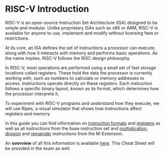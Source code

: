# RISC-V Introduction

RISC-V is an open-source Instruction Set Architecture (ISA) designed to be simple and modular. Unlike proprietary ISAs such as x86 or ARM, RISC-V is available for anyone to use, implement and modify without licensing fees or restrictions.

At its core, an ISA defines the set of instructions a processor can execute, along with how it interacts with memory and performs basic operations. As the name implies, RISC-V follows the RISC design philosophy.

In RISC-V, most operations are performed using a small set of fast storage locations called registers. These hold the data the processor is currently working with, such as numbers to calculate or memory addresses to access. Instructions operate directly on these registers. Each instruction follows a specific binary layout, known as its format, which determines how the processor interprets it.

To experiment with RISC-V programs and understand how they execute, we will use Ripes, a visual simulator that shows how instructions affect registers and memory.

In this guide you can find information on [instruction formats](formats.md) and [registers]([registers.md) as well as all instructions from the base instruction set and [multiplication](multiplication.md), [division](division.md) and [remainder](division.md) instructions from the M-Extension.

An **overview** of all this information is available <a  href="_media/RISC-V%20Cheat%20Sheet%20CA.pdf" target="_blank">here</a>. 
This Cheat Sheet will be provided in the exam as well.